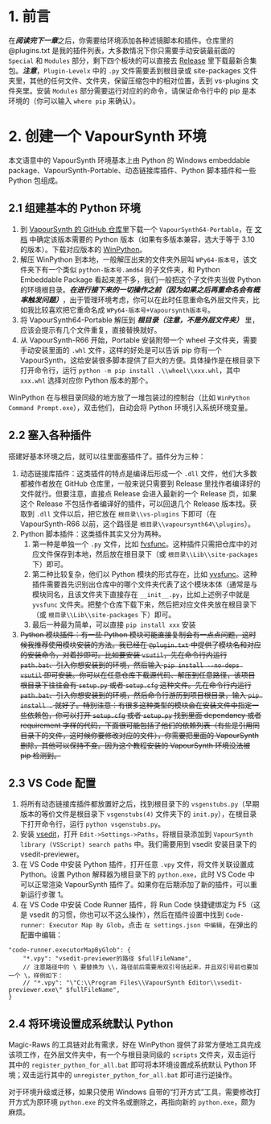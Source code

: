 # 1. 前言

在***阅读完下一章***之后，你需要给环境添加各种滤镜脚本和插件。仓库里的 @plugins.txt 是我的插件列表，大多数情况下你只需要手动安装最前面的 `Special` 和 `Modules` 部分，剩下四个板块的可以直接去 [Release](https://github.com/AliceTeaParty/How-to-Create-an-Environment/releases) 里下载最新合集包。***注意***，`Plugin-Levelx` 中的 `.py` 文件需要丢到根目录或 site-packages 文件夹里，其他的任何文件、文件夹，保留压缩包中的相对位置，丢到 vs-plugins 文件夹里。安装 `Modules` 部分需要运行对应的的命令，请保证命令行中的 pip 是本环境的（你可以输入 `where pip` 来确认）。

# 2. 创建一个 VapourSynth 环境

本文语意中的 VapourSynth 环境基本上由 Python 的 Windows embeddable package、VapourSynth-Portable、动态链接库插件、Python 脚本插件和一些 Python 包组成。

## 2.1 组建基本的 Python 环境

1. 到 [VapourSynth 的 GitHub 仓库](https://github.com/vapoursynth/vapoursynth/releases)里下载一个 `VapourSynth64-Portable`，在 [文档](https://github.com/vapoursynth/vapoursynth/blob/master/doc/installation.rst) 中确定该版本需要的 Python 版本（如果有多版本兼容，选大于等于 3.10 的版本）。下载对应版本的 [WinPython](https://winpython.github.io/)。
2. 解压 WinPython 到本地，一般解压出来的文件夹外层叫 `WPy64-版本号`，该文件夹下有一个类似 `python-版本号.amd64` 的子文件夹，和 Python Embeddable Package 看起来差不多，我们一般把这个子文件夹当做 Python 的环境根目录。***在进行接下来的一切操作之前（因为如果之后再重命名会有概率触发问题）***，出于管理环境考虑，你可以在此时任意重命名外层文件夹，比如我比较喜欢把它重命名成 `WPy64-版本号+Vapoursynth版本号`。
3. 将 VapourSynth64-Portable 解压到 ***根目录（注意，不是外层文件夹）*** 里，应该会提示有几个文件重复，直接替换就好。
4. 从 VapourSynth-R66 开始，Portable 安装附带一个 wheel 子文件夹，需要手动安装里面的 `.whl` 文件，这样的好处是可以告诉 pip 你有一个 VapourSynth，这给安装很多脚本提供了巨大的方便。具体操作是在根目录下打开命令行，运行 `python -m pip install .\\wheel\\xxx.whl`，其中 `xxx.whl` 选择对应你 Python 版本的那个。

WinPython 在与根目录同级的地方放了一堆包装过的控制台（比如 `WinPython Command Prompt.exe`），双击他们，自动会将 Python 环境引入系统环境变量。

## 2.2 塞入各种插件

搭建好基本环境之后，就可以往里面塞插件了。插件分为三种：

1. 动态链接库插件：这类插件的特点是编译后形成一个 `.dll` 文件，他们大多数都被作者放在 GitHub 仓库里，一般来说只需要到 Release 里找作者编译好的文件就行。但要注意，直接点 Release 会进入最新的一个 Release 页，如果这个 Release 不包括作者编译好的插件，可以回退几个 Release 版本找。获取到 `.dll` 文件以后，把它放在 `根目录\\vs-plugins` 下即可（在 VapourSynth-R66 以前，这个路径是 `根目录\\vapoursynth64\\plugins`）。
2. Python 脚本插件：这类插件其实又分为两种。
    1. 第一种是单独一个 `.py` 文件，比如 [fvsfunc](https://github.com/Irrational-Encoding-Wizardry/fvsfunc/blob/master/fvsfunc.py)。这种插件只需把仓库中的对应文件保存到本地，然后放在根目录下（或 `根目录\\Lib\\site-packages` 下）即可。
    2. 第二种比较复杂，他们以 Python 模块的形式存在，比如 [yvsfunc](https://github.com/YomikoR/yvsfunc)。这种插件需要首先识别出仓库中的哪个文件夹代表了这个模块本体（通常是与模块同名，且该文件夹下直接存在 `__init__.py`，比如上述例子中就是 `yvsfunc` 文件夹。把整个仓库下载下来，然后把对应文件夹放在根目录下（或 `根目录\\Lib\\site-packages` 下）即可。
    3. 最后一种最为简单，可以直接 `pip install xxx` 安装
3. ~~Python 模块插件：有一些 Python 模块可能直接复制会有一点点问题，这时候我推荐使用模块安装的方法。我已经在 `@plugin.txt` 中提供了模块名和对应的安装命令，对着抄即可。比如要安装 `vsutil`，先在命令行内运行 `path.bat`、引入你想安装到的环境，然后输入 `pip install --no-deps vsutil` 即可安装。你可以在任意仓库下载源代码、解压到任意路径，该项目根目录下往往会有 `setup.py` 或者 `setup.cfg` 这种文件。先在命令行内运行 `path.bat`、引入你想安装到的环境，然后命令行游历到项目根目录，输入 `pip install .` 就好了。特别注意：有很多这种类型的模块会在安装文件中指定一些依赖包，你可以打开 `setup.cfg` 或者 `setup.py` 找到里面 dependancy 或者 requirement 字样的代码，下面很可能包括了他们的依赖列表（有些是引用同目录下的文件，这时候你要修改对应的文件），你需要把里面的 VapourSynth 删除，其他可以保持不变。因为这个教程安装的 VapourSynth 环境没法被 pip 检测到。~~

## 2.3 VS Code 配置

1. 将所有动态链接库插件都放置好之后，找到根目录下的 `vsgenstubs.py`（早期版本的等价文件是根目录下 `vsgenstubs(4)` 文件夹下的 `init.py`），在根目录下打开命令行，运行 `python vsgenstubs.py`。
2. 安装 [vsedit](https://github.com/YomikoR/VapourSynth-Editor/releases)，打开 `Edit->Settings->Paths`，将根目录添加到 `VapourSynth library (VSScript) search paths` 中。我们需要用到 vsedit 安装目录下的 vsedit-previewer。
3. 在 VS Code 中安装 Python 插件，打开任意 `.vpy` 文件，将文件关联设置成 Python。设置 Python 解释器为根目录下的 `python.exe`，此时 VS Code 中可以正常渲染 VapourSynth 插件了。如果你在后期添加了新的插件，可以重新运行步骤 1。
4. 在 VS Code 中安装 Code Runner 插件，将 Run Code 快捷键绑定为 F5（这是 vsedit 的习惯，你也可以不这么操作），然后在插件设置中找到 `Code-runner: Executor Map By Glob`，点击 `在 settings.json 中编辑`，在弹出的配置中编辑：
```
"code-runner.executorMapByGlob": {
    "*.vpy": "vsedit-previewer的路径 $fullFileName",
    // 注意路径中的 \ 要替换为 \\，路径前后需要用双引号括起来，并且双引号前也要加一个 \，样例如下：
    // "*.vpy": "\"C:\\Program Files\\VapourSynth Editor\\vsedit-previewer.exe\" $fullFileName",
} 
```

## 2.4 将环境设置成系统默认 Python

Magic-Raws 的工具链对此有需求，好在 WinPython 提供了非常方便地工具完成该项工作，在外层文件夹中，有一个与根目录同级的 `scripts` 文件夹，双击运行其中的 `register_python_for_all.bat` 即可将本环境设置成系统默认 Python 环境；双击运行其中的 `unregister_python_for_all.bat` 即可进行逆操作。

对于环境升级或迁移，如果只使用 Windows 自带的“打开方式”工具，需要修改打开方式为原环境 `python.exe` 的文件名或删除之，再指向新的 `python.exe`，颇为麻烦。

